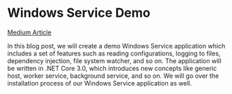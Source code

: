 # Windows Service Demo

[Medium Article](https://codeburst.io/create-a-windows-service-app-in-net-core-3-0-5ecb29fb5ad0)

In this blog post, we will create a demo Windows Service application which includes a set of features such as reading configurations, logging to files, dependency injection, file system watcher, and so on. The application will be written in .NET Core 3.0, which introduces new concepts like generic host, worker service, background service, and so on. We will go over the installation process of our Windows Service application as well.
